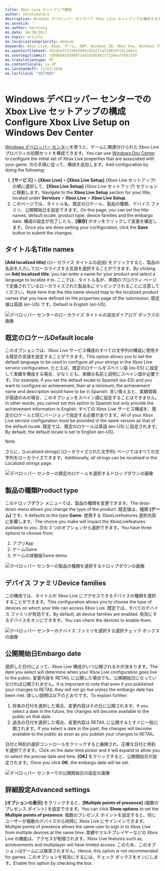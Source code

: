```yaml
---
title: Xbox Live セットアップ構成
author: shrutimundra
description: Windows デベロッパー センターで Xbox Live セットアップを構成する方法について説明します。
ms.assetid: ''
ms.author: kevinasg
ms.date: 10/30/2017
ms.topic: article
ms.localizationpriority: medium
keywords: Xbox Live, Xbox, ゲーム, UWP, Windows 10, Xbox One, Windows デベロッパー センター, Xbox Live セットアップ
ms.openlocfilehash: 761d5e721220a3094c455273a71d029fc8c26ba1
ms.sourcegitcommit: cd00bb829306871e5103db481cf224ea7fb613f0
ms.translationtype: MT
ms.contentlocale: ja-JP
ms.lasthandoff: 11/01/2018
ms.locfileid: "5877885"
---
```

# <a name="configure-xbox-live-setup-on-windows-dev-center"></a><span data-ttu-id="5c46d-104">Windows デベロッパー センターでの Xbox Live セットアップの構成</span><span class="sxs-lookup"><span data-stu-id="5c46d-104">Configure Xbox Live Setup on Windows Dev Center</span></span>

<span data-ttu-id="5c46d-105">[Windows デベロッパー センター](https://developer.microsoft.com/dashboard)を使うと、ゲームに関連付けられた Xbox Live プロパティの初期セットを構成できます。</span><span class="sxs-lookup"><span data-stu-id="5c46d-105">You can use [Windows Dev Center](https://developer.microsoft.com/dashboard) to configure the initial set of Xbox Live properties that are associated with your game.</span></span> <span data-ttu-id="5c46d-106">次の手順に従って、構成を追加します。</span><span class="sxs-lookup"><span data-stu-id="5c46d-106">Add configuration by doing the following:</span></span>

1. <span data-ttu-id="5c46d-107">**[サービス]** > **[Xbox Live]** > **[Xbox Live Setup]** (Xbox Live セットアップ) の順に選択して、**[Xbox Live Setup]** (Xbox Live セットアップ) セクションに移動します。</span><span class="sxs-lookup"><span data-stu-id="5c46d-107">Navigate to the **Xbox Live Setup** section for your title, located under **Services** > **Xbox Live** > **Xbox Live Setup**.</span></span>
2. <span data-ttu-id="5c46d-108">このページでは、タイトル名、既定のロケール、製品の種類、デバイス ファミリ、公開開始日を設定できます。</span><span class="sxs-lookup"><span data-stu-id="5c46d-108">On this page, you can set the title names, default locale, product type, device families and the embargo date.</span></span> <span data-ttu-id="5c46d-109">構成の設定が完了したら、**[保存]** ボタンをクリックして変更を確定します。</span><span class="sxs-lookup"><span data-stu-id="5c46d-109">Once you are done setting your configuration, click the **Save** button to submit the changes.</span></span>

## <a name="title-names"></a><span data-ttu-id="5c46d-110">タイトル名</span><span class="sxs-lookup"><span data-stu-id="5c46d-110">Title names</span></span>
<span data-ttu-id="5c46d-111">**[Add localized title]** (ローカライズ タイトルの追加) をクリックすると、製品の名前を入力してローカライズする言語を選択することができます。</span><span class="sxs-lookup"><span data-stu-id="5c46d-111">By clicking on **Add localized title**, you can enter a name for your product and select a language to localize it to.</span></span> <span data-ttu-id="5c46d-112">ここでは、タイトル名が、申請のプロパティ ページで定義されているローカライズされた製品名にマッピングされることに注意してください。</span><span class="sxs-lookup"><span data-stu-id="5c46d-112">Note here that the title name should map to the localized product names that you have defined on the properties page of the submission.</span></span> <span data-ttu-id="5c46d-113">既定値は英語 (en-US) です。</span><span class="sxs-lookup"><span data-stu-id="5c46d-113">Default is English (en-US).</span></span>

![デベロッパー センターのローカライズ タイトルの追加ダイアログ ボックスの画像](../../images/dev-center/xbox-live-setup/xbox-live-setup-1.png)

## <a name="default-locale"></a><span data-ttu-id="5c46d-115">既定のロケール</span><span class="sxs-lookup"><span data-stu-id="5c46d-115">Default locale</span></span>
<span data-ttu-id="5c46d-116">このオプションでは、Xbox Live サービス構成のすべての文字列の構成に使用する既定の言語を設定することができます。</span><span class="sxs-lookup"><span data-stu-id="5c46d-116">This option allows you to set the default language to be used to configure all your strings in the Xbox Live service configuration.</span></span> <span data-ttu-id="5c46d-117">たとえば、既定のロケールをスペイン語 (es-ES) に設定して実績を構成する場合、少なくとも、実績の名前と説明にスペイン語が必要です。</span><span class="sxs-lookup"><span data-stu-id="5c46d-117">For example, if you set the default locale to Spanish (es-ES) and you want to configure an achievement, then at a minimum, the achievement name and description would have to be in Spanish.</span></span> <span data-ttu-id="5c46d-118">言い換えると、実績情報が英語のみの場合、このオプションをスペイン語に設定することはできません。</span><span class="sxs-lookup"><span data-stu-id="5c46d-118">In other words, you cannot set this option to Spanish but only provide the achievement information in English.</span></span> <span data-ttu-id="5c46d-119">すべての Xbox Live サービス構成を、既定のロケールと同じバージョンで指定する必要があります。</span><span class="sxs-lookup"><span data-stu-id="5c46d-119">All of your Xbox Live service configuration must be provided in the same version as that of the default locale.</span></span> <span data-ttu-id="5c46d-120">既定では、既定のロケールは英語 (en-US) に設定されます。</span><span class="sxs-lookup"><span data-stu-id="5c46d-120">By default, the default locale is set to English (en-US).</span></span>
> [!NOTE]
> <span data-ttu-id="5c46d-121">さらに、[Localized strings] (ローカライズされた文字列) ページではすべての文字列をローカライズできます。</span><span class="sxs-lookup"><span data-stu-id="5c46d-121">Additionally, all strings can be localized in the Localized strings page.</span></span>  

![デベロッパー センターの既定のロケールを選択するドロップダウンの画像](../../images/dev-center/xbox-live-setup/xbox-live-setup-2.png)

## <a name="product-type"></a><span data-ttu-id="5c46d-123">製品の種類</span><span class="sxs-lookup"><span data-stu-id="5c46d-123">Product type</span></span>
<span data-ttu-id="5c46d-124">このドロップダウン メニューでは、製品の種類を変更できます。</span><span class="sxs-lookup"><span data-stu-id="5c46d-124">The drop-down menu allows you change the type of the product.</span></span> <span data-ttu-id="5c46d-125">既定値は、種類 **[ゲーム]** です。</span><span class="sxs-lookup"><span data-stu-id="5c46d-125">It defaults to the type **Game**.</span></span> <span data-ttu-id="5c46d-126">使用する XboxLivefeatures 選択内容に影響します。</span><span class="sxs-lookup"><span data-stu-id="5c46d-126">The choice you make will impact the XboxLivefeatures available to you.</span></span> <span data-ttu-id="5c46d-127">次の 3 つのオプションから選択できます。</span><span class="sxs-lookup"><span data-stu-id="5c46d-127">You have three options to choose from:</span></span>
1. <span data-ttu-id="5c46d-128">アプリ</span><span class="sxs-lookup"><span data-stu-id="5c46d-128">App</span></span> 
2. <span data-ttu-id="5c46d-129">ゲーム</span><span class="sxs-lookup"><span data-stu-id="5c46d-129">Game</span></span> 
3. <span data-ttu-id="5c46d-130">ゲームの体験版</span><span class="sxs-lookup"><span data-stu-id="5c46d-130">Game demo</span></span> 

![デベロッパー センターの製品の種類を選択するドロップダウンの画像](../../images/dev-center/xbox-live-setup/xbox-live-setup-3.png)

## <a name="device-families"></a><span data-ttu-id="5c46d-132">デバイス ファミリ</span><span class="sxs-lookup"><span data-stu-id="5c46d-132">Device families</span></span>
<span data-ttu-id="5c46d-133">この構成では、タイトルが Xbox Live にアクセスできるデバイスの種類を選択することができます。</span><span class="sxs-lookup"><span data-stu-id="5c46d-133">This configuration allows you to choose the type of devices on which your title can access Xbox Live.</span></span> <span data-ttu-id="5c46d-134">既定では、すべてのデバイス ファミリが有効です。</span><span class="sxs-lookup"><span data-stu-id="5c46d-134">By default, all device families are enabled.</span></span> <span data-ttu-id="5c46d-135">有効にするデバイスをオンにできます。</span><span class="sxs-lookup"><span data-stu-id="5c46d-135">You can check the devices to enable them.</span></span>

![デベロッパー センターのデバイス ファミリを選択する選択チェック ボックスの画像](../../images/dev-center/xbox-live-setup/xbox-live-setup-4.png)

## <a name="embargo-date"></a><span data-ttu-id="5c46d-137">公開開始日</span><span class="sxs-lookup"><span data-stu-id="5c46d-137">Embargo date</span></span>
<span data-ttu-id="5c46d-138">選択した日付によって、Xbox Live 構成がいつ公開されるかが決まります。</span><span class="sxs-lookup"><span data-stu-id="5c46d-138">The date you select will determine when your Xbox Live configuration goes live to the public.</span></span> <span data-ttu-id="5c46d-139">変更内容を RETAIL に公開した場合でも、公開開始日になっていなければ公開されません。</span><span class="sxs-lookup"><span data-stu-id="5c46d-139">It is important to note that even if you published your changes to RETAIL they will not go live unless the embargo date has been met.</span></span> <span data-ttu-id="5c46d-140">詳しい説明は以下のとおりです。</span><span class="sxs-lookup"><span data-stu-id="5c46d-140">To explain further:</span></span>
1. <span data-ttu-id="5c46d-141">将来の日付を選択した場合、変更内容はその日に公開されます。</span><span class="sxs-lookup"><span data-stu-id="5c46d-141">If you select a date in the future, the changes will become available to the public on that date.</span></span>
2. <span data-ttu-id="5c46d-142">過去の日付を選択した場合、変更内容は RETAIL に公開するとすぐに一般公開されます。</span><span class="sxs-lookup"><span data-stu-id="5c46d-142">If you select a date in the past, the changes will become available to the public as soon as you publish your changes to RETAIL.</span></span>

<span data-ttu-id="5c46d-143">日付と時刻の選択コントロールをクリックすると展開され、正確な日付と時刻を選択できます。</span><span class="sxs-lookup"><span data-stu-id="5c46d-143">Click on the date-time picker and it will expand to allow you to select the precise date and time.</span></span> <span data-ttu-id="5c46d-144">**[OK]** をクリックすると、公開開始日が設定されます。</span><span class="sxs-lookup"><span data-stu-id="5c46d-144">Once you click **OK**, the embargo date will be set.</span></span>

![デベロッパー センターでの公開開始日の設定の画像](../../images/dev-center/xbox-live-setup/xbox-live-setup-5.png)

## <a name="advanced-settings"></a><span data-ttu-id="5c46d-146">詳細設定</span><span class="sxs-lookup"><span data-stu-id="5c46d-146">Advanced settings</span></span>

<span data-ttu-id="5c46d-147">**[オプションの表示]** をクリックすると、**[Multiple points of presence]** (複数のプレゼンス ポイント) を設定できます。</span><span class="sxs-lookup"><span data-stu-id="5c46d-147">You can click **Show options** to set the **Multiple points of presence**.</span></span> <span data-ttu-id="5c46d-148">複数のプレゼンス ポイントを設定すると、同じユーザーが複数のデバイスから同時に Xbox Live にサインインできます。</span><span class="sxs-lookup"><span data-stu-id="5c46d-148">Multiple points of presence allows the same user to sign in to Xbox Live from multiple devices at the same time.</span></span> <span data-ttu-id="5c46d-149">実績やマルチプレイヤーなどの Xbox Live の機能は、アクセスが制限されます。</span><span class="sxs-lookup"><span data-stu-id="5c46d-149">Xbox Live features such as, achievements and multiplayer will have limited access.</span></span> <span data-ttu-id="5c46d-150">このため、このオプションはゲームには推奨されません。</span><span class="sxs-lookup"><span data-stu-id="5c46d-150">Hence, this option is not recommended for games.</span></span> <span data-ttu-id="5c46d-151">このオプションを有効にするには、チェック ボックスをオンにします。</span><span class="sxs-lookup"><span data-stu-id="5c46d-151">Enable this option by checking the box.</span></span>
